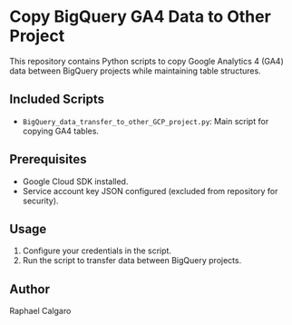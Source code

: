 # Copy BigQuery GA4 Data to Other Project

This repository contains Python scripts to copy Google Analytics 4 (GA4) data between BigQuery projects while maintaining table structures.

## Included Scripts
- `BigQuery_data_transfer_to_other_GCP_project.py`: Main script for copying GA4 tables.

## Prerequisites
- Google Cloud SDK installed.
- Service account key JSON configured (excluded from repository for security).

## Usage
1. Configure your credentials in the script.
2. Run the script to transfer data between BigQuery projects.

## Author
Raphael Calgaro
